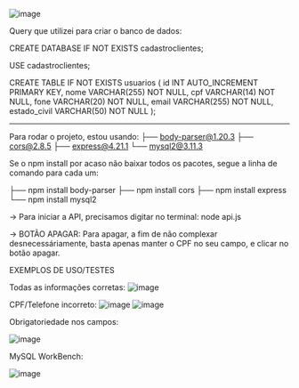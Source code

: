 ![image](https://github.com/user-attachments/assets/0c4cf901-8688-49e2-9ea3-adfd76b2670d)






Query que utilizei para criar o banco de dados:

CREATE DATABASE IF NOT EXISTS cadastroclientes;

USE cadastroclientes;

CREATE TABLE IF NOT EXISTS usuarios (
    id INT AUTO_INCREMENT PRIMARY KEY,
    nome VARCHAR(255) NOT NULL,
    cpf VARCHAR(14) NOT NULL,
    fone VARCHAR(20) NOT NULL,
    email VARCHAR(255) NOT NULL,
    estado_civil VARCHAR(50) NOT NULL
);

----------------------------------------

Para rodar o projeto, estou usando:
├── body-parser@1.20.3
├── cors@2.8.5
├── express@4.21.1
└── mysql2@3.11.3

Se o npm install por acaso não baixar todos os pacotes, segue a linha de comando para cada um:

├── npm install body-parser
├── npm install cors
├── npm install express
└── npm install mysql2


-> Para iniciar a API, precisamos digitar no terminal: node api.js


-> BOTÃO APAGAR: Para apagar, a fim de não complexar desnecessáriamente, basta apenas manter o CPF no seu campo, 
e clicar no botão apagar.


EXEMPLOS DE USO/TESTES

Todas as informações corretas:
![image](https://github.com/user-attachments/assets/27750ddd-91f4-4455-bc23-e1a039a48996)

CPF/Telefone incorreto: 
![image](https://github.com/user-attachments/assets/4b1b4d88-9d23-4d7e-bc82-906bfba88bed)
![image](https://github.com/user-attachments/assets/5446dc5b-465e-4aa5-8c5f-50cf697b6fb4)

Obrigatoriedade nos campos: 


![image](https://github.com/user-attachments/assets/b03540f5-d61f-45ee-b996-bc8a04561788)


MySQL WorkBench:


![image](https://github.com/user-attachments/assets/474debd3-b9ba-41b4-b9bc-db2825c655e9)


